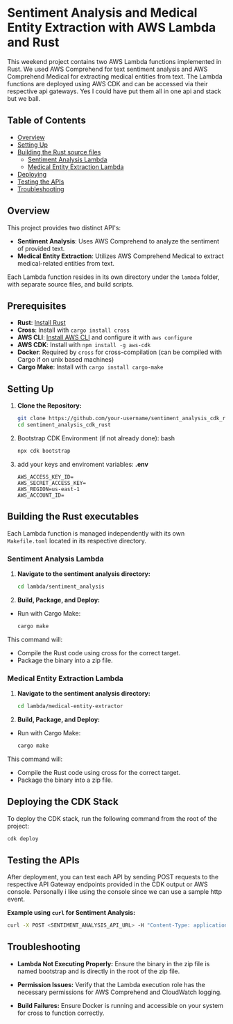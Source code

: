 # Sentiment Analysis and Medical Entity Extraction with AWS Lambda and Rust

This weekend project contains two AWS Lambda functions implemented in Rust. We used AWS Comprehend for text sentiment analysis and AWS Comprehend Medical for extracting medical entities from text. The Lambda functions are deployed using AWS CDK and can be accessed via their respective api gateways. Yes I could have put them all in one api and stack but we ball. 

## Table of Contents

- [Overview](#overview)
- [Setting Up](#setting-up)
- [Building the Rust source files](#building-the-rust-executables)
  - [Sentiment Analysis Lambda](#sentiment-analysis-lambda)
  - [Medical Entity Extraction Lambda](#medical-entity-extraction-lambda)
- [Deploying](#deploying-the-cdk-stack)
- [Testing the APIs](#testing-the-apis)
- [Troubleshooting](#troubleshooting)

## Overview

This project provides two distinct API's:
- **Sentiment Analysis**: Uses AWS Comprehend to analyze the sentiment of provided text.
- **Medical Entity Extraction**: Utilizes AWS Comprehend Medical to extract medical-related entities from text.

Each Lambda function resides in its own directory under the `lambda` folder, with separate source files, and build scripts.

## Prerequisites

- **Rust**: [Install Rust](https://www.rust-lang.org/tools/install)
- **Cross**: Install with `cargo install cross`
- **AWS CLI**: [Install AWS CLI](https://docs.aws.amazon.com/cli/latest/userguide/getting-started-install.html) and configure it with `aws configure`
- **AWS CDK**: Install with `npm install -g aws-cdk`
- **Docker**: Required by `cross` for cross-compilation (can be compiled with Cargo if on unix based machines)
- **Cargo Make**: Install with `cargo install cargo-make`

## Setting Up

1. **Clone the Repository:**
   ```bash
   git clone https://github.com/your-username/sentiment_analysis_cdk_rust.git
   cd sentiment_analysis_cdk_rust
   ```

2. Bootstrap CDK Environment (if not already done):
bash
    ```bash
    npx cdk bootstrap
    ```
3. add your keys and enviroment variables: 
    **.env**
    ```
    AWS_ACCESS_KEY_ID=
    AWS_SECRET_ACCESS_KEY=
    AWS_REGION=us-east-1
    AWS_ACCOUNT_ID=
    ```
## Building the Rust executables

Each Lambda function is managed independently with its own `Makefile.toml` located in its respective directory.

### Sentiment Analysis Lambda

1. **Navigate to the sentiment analysis directory:**
   ```bash
   cd lambda/sentiment_analysis
   ```
2. **Build, Package, and Deploy:**
- Run with Cargo Make:
    ```bash
    cargo make
    ```
This command will:
- Compile the Rust code using cross for the correct target.
- Package the binary into a zip file.

### Medical Entity Extraction Lambda

1. **Navigate to the sentiment analysis directory:**
   ```bash
   cd lambda/medical-entity-extractor
   ```
2. **Build, Package, and Deploy:**
- Run with Cargo Make:
    ```bash
    cargo make
    ```
This command will:
- Compile the Rust code using cross for the correct target.
- Package the binary into a zip file.

## Deploying the CDK Stack
To deploy the CDK stack, run the following command from the root of the project:

```bash
cdk deploy
```


## Testing the APIs

After deployment, you can test each API by sending POST requests to the respective API Gateway endpoints provided in the CDK output or AWS console. Personally i like using the console since we can use a sample http event.

**Example using `curl` for Sentiment Analysis:**
```bash
curl -X POST <SENTIMENT_ANALYSIS_API_URL> -H "Content-Type: application/json" -d '{"text":"I love Rust programming!"}'
```

## Troubleshooting
- **Lambda Not Executing Properly:** Ensure the binary in the zip file is named bootstrap and is directly in the root of the zip file.

- **Permission Issues:** Verify that the Lambda execution role has the necessary permissions for AWS Comprehend and CloudWatch logging.

- **Build Failures:** Ensure Docker is running and accessible on your system for cross to function correctly.